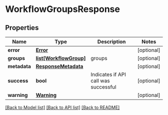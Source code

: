# WorkflowGroupsResponse

## Properties
Name | Type | Description | Notes
------------ | ------------- | ------------- | -------------
**error** | [**Error**](Error.md) |  | [optional] 
**groups** | [**list[WorkflowGroup]**](WorkflowGroup.md) | groups | [optional] 
**metadata** | [**ResponseMetadata**](ResponseMetadata.md) |  | [optional] 
**success** | **bool** | Indicates if API call was successful | [optional] 
**warning** | [**Warning**](Warning.md) |  | [optional] 

[[Back to Model list]](../README.md#documentation-for-models) [[Back to API list]](../README.md#documentation-for-api-endpoints) [[Back to README]](../README.md)



